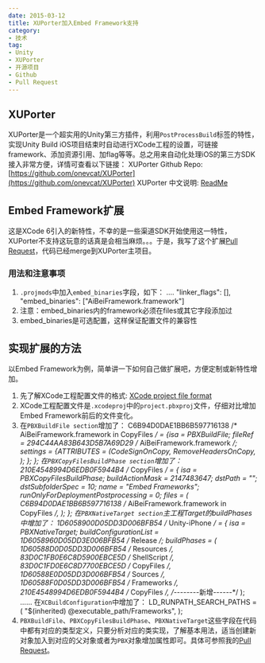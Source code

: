 ```yaml
---
date: 2015-03-12
title: XUPorter加入Embed Framework支持
category:
- 技术
tag:
- Unity
- XUPorter
- 开源项目
- Github
- Pull Request
---
```

## XUPorter
XUPorter是一个超实用的Unity第三方插件，利用`PostProcessBuild`标签的特性，实现Unity Build iOS项目结束时自动进行XCode工程的设置，可链接framework、添加资源引用、加flag等等。总之用来自动化处理iOS的第三方SDK接入非常方便，详情可查看以下链接：
XUPorter Github Repo: [https://github.com/onevcat/XUPorter](https://github.com/onevcat/XUPorter)
XUPorter 中文说明: [ReadMe](http://www.onevcat.com/2012/12/xuporter/)
## Embed Framework扩展
这是XCode 6引入的新特性，不幸的是一些渠道SDK开始使用这一特性，XUPorter不支持这玩意的话真是会相当麻烦。。。于是，我写了这个扩展[Pull Request](https://github.com/onevcat/XUPorter/pull/45)，代码已经merge到XUPorter主项目。
### 用法和注意事项
1. `.projmods`中加入`embed_binaries`字段，如下：
			....
			"linker_flags": [],
			"embed_binaries": ["AiBeiFramework.framework"]
2. 注意：embed_binaries内的framework必须在files或其它字段添加过
2. embed_binaries是可选配置，这样保证配置文件的兼容性
## 实现扩展的方法
以Embed Framework为例，简单讲一下如何自己做扩展吧，方便定制或新特性增加。
1. 先了解XCode工程配置文件的格式: [XCode project file format](http://www.monobjc.net/xcode-project-file-format.html)
2. XCode工程配置文件是`.xcodeproj`中的`project.pbxproj`文件，仔细对比增加Embed Framework前后的文件变化。
3. 在`PBXBuildFile section`增加了：
		C6B94D0DAE1BB6B597716138 /* AiBeiFramework.framework in CopyFiles */ = {isa = PBXBuildFile; fileRef = 294C44AA83B643D5B7A69D29 /* AiBeiFramework.framework */; settings = {ATTRIBUTES = (CodeSignOnCopy, RemoveHeadersOnCopy, ); }; };
	在`PBXCopyFilesBuildPhase section`增加了：
		210E4548994D6EDB0F5944B4 /* CopyFiles */ = {
			isa = PBXCopyFilesBuildPhase;
			buildActionMask = 2147483647;
			dstPath = "";
			dstSubfolderSpec = 10;
			name = "Embed Frameworks";
			runOnlyForDeploymentPostprocessing = 0;
			files = (
				C6B94D0DAE1BB6B597716138 /* AiBeiFramework.framework in CopyFiles */,
			);
		};
	在`PBXNativeTarget section`主工程Target的buildPhases中增加了：
		1D6058900D05DD3D006BFB54 /* Unity-iPhone */ = {
			isa = PBXNativeTarget;
			buildConfigurationList = 1D6058960D05DD3E006BFB54 /* Release */;
			buildPhases = (
				1D60588D0D05DD3D006BFB54 /* Resources */,
				83D0C1FB0E6C8D5900EBCE5D /* ShellScript */,
				83D0C1FD0E6C8D7700EBCE5D /* CopyFiles */,
				1D60588E0D05DD3D006BFB54 /* Sources */,
				1D60588F0D05DD3D006BFB54 /* Frameworks */,
				210E4548994D6EDB0F5944B4 /* CopyFiles */, /*--------新增------*/
			);
		......
	在`XCBuildConfiguration`中增加了：
		LD_RUNPATH_SEARCH_PATHS = (
					"$(inherited) @executable_path/Frameworks",
				);
4. `PBXBuildFile`、`PBXCopyFilesBuildPhase`、`PBXNativeTarget`这些字段在代码中都有对应的类型定义，只要分析对应的类实现，了解基本用法，适当创建新对象加入到对应的父对象或者为`PBX`对象增加属性即可。具体可参照我的[Pull Request](https://github.com/onevcat/XUPorter/pull/45)。
